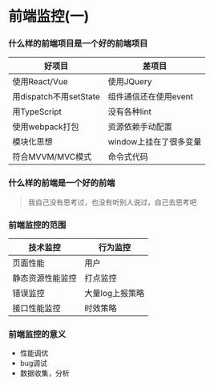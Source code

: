 # 前端监控(一)

### 什么样的前端项目是一个好的前端项目

| 好项目                 | 差项目                 |
| ---------------------- | ---------------------- |
| 使用React/Vue          | 使用JQuery             |
| 用dispatch不用setState | 组件通信还在使用event  |
| 用TypeScript           | 没有各种lint           |
| 使用webpack打包        | 资源依赖手动配置       |
| 模块化思想             | window上挂在了很多变量 |
| 符合MVVM/MVC模式       | 命令式代码             |



### 什么样的前端是一个好的前端

> 我自己没有思考过，也没有听别人说过，自己去思考吧

### 前端监控的范围

| 技术监控         | 行为监控        |
| ---------------- | --------------- |
| 页面性能         | 用户            |
| 静态资源性能监控 | 打点监控        |
| 错误监控         | 大量log上报策略 |
| 接口性能监控     | 时效策略        |



### 前端监控的意义

- 性能调优
- bug调试
- 数据收集，分析

### 